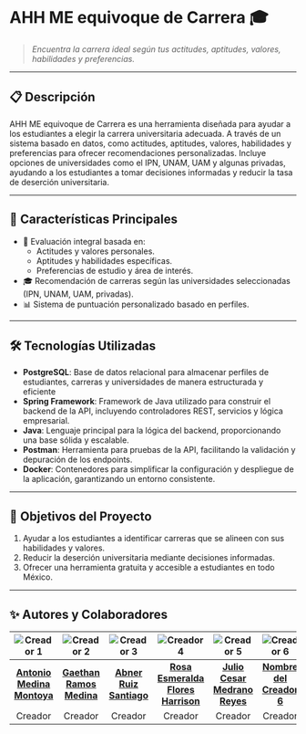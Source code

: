 # **AHH ME equivoque de Carrera** 🎓  
> _Encuentra la carrera ideal según tus actitudes, aptitudes, valores, habilidades y preferencias._

---

## 📋 **Descripción**  
AHH ME equivoque de Carrera es una herramienta diseñada para ayudar a los estudiantes a elegir la carrera universitaria adecuada. A través de un sistema basado en datos,  como actitudes, aptitudes, valores, habilidades y preferencias para ofrecer recomendaciones personalizadas. Incluye opciones de universidades como el IPN, UNAM, UAM y algunas privadas, ayudando a los estudiantes a tomar decisiones informadas y reducir la tasa de deserción universitaria.

---

## 🚀 **Características Principales**  
- 🧠 Evaluación integral basada en:
  - Actitudes y valores personales.
  - Aptitudes y habilidades específicas.
  - Preferencias de estudio y área de interés.
- 🎓 Recomendación de carreras según las universidades seleccionadas (IPN, UNAM, UAM, privadas).
- 📊 Sistema de puntuación personalizado basado en perfiles.

---

## 🛠️ **Tecnologías Utilizadas**  
- **PostgreSQL**: Base de datos relacional para almacenar perfiles de estudiantes, carreras y universidades de manera estructurada y eficiente  
- **Spring Framework**: Framework de Java utilizado para construir el backend de la API, incluyendo controladores REST, servicios y lógica empresarial.
- **Java**: Lenguaje principal para la lógica del backend, proporcionando una base sólida y escalable.
- **Postman**: Herramienta para pruebas de la API, facilitando la validación y depuración de los endpoints. 
- **Docker**: Contenedores para simplificar la configuración y despliegue de la aplicación, garantizando un entorno consistente.

---


## 🎯 **Objetivos del Proyecto**  
1. Ayudar a los estudiantes a identificar carreras que se alineen con sus habilidades y valores.  
2. Reducir la deserción universitaria mediante decisiones informadas.  
3. Ofrecer una herramienta gratuita y accesible a estudiantes en todo México.  

---
## ✨ **Autores y Colaboradores**  

| ![Creador 1](https://via.placeholder.com/100) | ![Creador 2](https://via.placeholder.com/100) | ![Creador 3](https://via.placeholder.com/100) | ![Creador 4](https://via.placeholder.com/100) | ![Creador 5](https://via.placeholder.com/100) | ![Creador 6](https://via.placeholder.com/100) |
|:---:|:---:|:---:|:---:|:---:|:---:|
| **[Antonio Medina Montoya](https://github.com/Tony0619-29)** | **[Gaethan Ramos Medina](https://github.com/gramos-GH)** | **[Abner Ruiz Santiago](https://github.com/AbnerR72)** | **[Rosa Esmeralda Flores Harrison](https://github.com/EsmeraraldaFlores)** | **[Julio Cesar Medrano Reyes](https://github.com/Yulsuwu)** | **[Nombre del Creador 6](https://github.com/usuario6)** |
| Creador | Creador | Creador | Creador | Creador | Creador |


